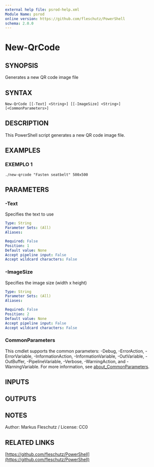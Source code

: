 ```yaml
---
external help file: psrod-help.xml
Module Name: psrod
online version: https://github.com/fleschutz/PowerShell
schema: 2.0.0
---
```


# New-QrCode

## SYNOPSIS
Generates a new QR code image file

## SYNTAX

```
New-QrCode [[-Text] <String>] [[-ImageSize] <String>] [<CommonParameters>]
```

## DESCRIPTION
This PowerShell script generates a new QR code image file.

## EXAMPLES

### EXEMPLO 1
```
./new-qrcode "Fasten seatbelt" 500x500
```

## PARAMETERS

### -Text
Specifies the text to use

```yaml
Type: String
Parameter Sets: (All)
Aliases:

Required: False
Position: 1
Default value: None
Accept pipeline input: False
Accept wildcard characters: False
```

### -ImageSize
Specifies the image size (width x height)

```yaml
Type: String
Parameter Sets: (All)
Aliases:

Required: False
Position: 2
Default value: None
Accept pipeline input: False
Accept wildcard characters: False
```

### CommonParameters
This cmdlet supports the common parameters: -Debug, -ErrorAction, -ErrorVariable, -InformationAction, -InformationVariable, -OutVariable, -OutBuffer, -PipelineVariable, -Verbose, -WarningAction, and -WarningVariable. For more information, see [about_CommonParameters](http://go.microsoft.com/fwlink/?LinkID=113216).

## INPUTS

## OUTPUTS

## NOTES
Author: Markus Fleschutz / License: CC0

## RELATED LINKS

[https://github.com/fleschutz/PowerShell](https://github.com/fleschutz/PowerShell)

